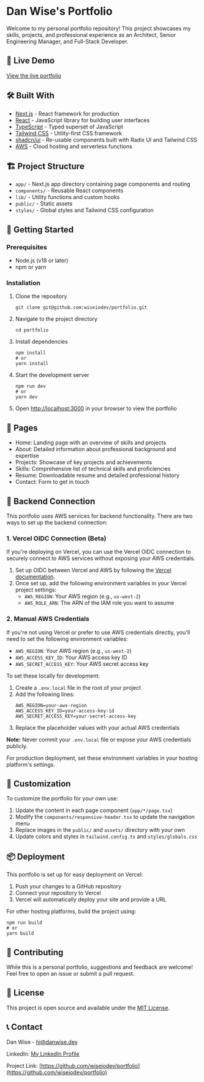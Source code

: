 # Dan Wise's Portfolio

Welcome to my personal portfolio repository! This project showcases my skills, projects, and professional experience as an Architect, Senior Engineering Manager, and Full-Stack Developer.

## 🚀 Live Demo

[View the live portfolio](https://danwise.dev)

## 🛠 Built With

- [Next.js](https://nextjs.org/) - React framework for production
- [React](https://reactjs.org/) - JavaScript library for building user interfaces
- [TypeScript](https://www.typescriptlang.org/) - Typed superset of JavaScript
- [Tailwind CSS](https://tailwindcss.com/) - Utility-first CSS framework
- [shadcn/ui](https://ui.shadcn.com/) - Re-usable components built with Radix UI and Tailwind CSS
- [AWS](https://aws.amazon.com/) - Cloud hosting and serverless functions

## 🏗 Project Structure

- `app/` - Next.js app directory containing page components and routing
- `components/` - Reusable React components
- `lib/` - Utility functions and custom hooks
- `public/` - Static assets
- `styles/` - Global styles and Tailwind CSS configuration

## 🚀 Getting Started

### Prerequisites

- Node.js (v18 or later)
- npm or yarn

### Installation

1. Clone the repository

   ```
   git clone git@github.com:wiseiodev/portfolio.git
   ```

2. Navigate to the project directory

   ```
   cd portfolio
   ```

3. Install dependencies

   ```
   npm install
   # or
   yarn install
   ```

4. Start the development server

   ```
   npm run dev
   # or
   yarn dev
   ```

5. Open [http://localhost:3000](http://localhost:3000) in your browser to view the portfolio

## 📄 Pages

- Home: Landing page with an overview of skills and projects
- About: Detailed information about professional background and expertise
- Projects: Showcase of key projects and achievements
- Skills: Comprehensive list of technical skills and proficiencies
- Resume: Downloadable resume and detailed professional history
- Contact: Form to get in touch

## 🔌 Backend Connection

This portfolio uses AWS services for backend functionality. There are two ways to set up the backend connection:

### 1. Vercel OIDC Connection (Beta)

If you're deploying on Vercel, you can use the Vercel OIDC connection to securely connect to AWS services without exposing your AWS credentials.

1. Set up OIDC between Vercel and AWS by following the [Vercel documentation](https://vercel.com/docs/integrations/aws).
2. Once set up, add the following environment variables in your Vercel project settings:
   - `AWS_REGION`: Your AWS region (e.g., `us-west-2`)
   - `AWS_ROLE_ARN`: The ARN of the IAM role you want to assume

### 2. Manual AWS Credentials

If you're not using Vercel or prefer to use AWS credentials directly, you'll need to set the following environment variables:

- `AWS_REGION`: Your AWS region (e.g., `us-west-2`)
- `AWS_ACCESS_KEY_ID`: Your AWS access key ID
- `AWS_SECRET_ACCESS_KEY`: Your AWS secret access key

To set these locally for development:

1. Create a `.env.local` file in the root of your project
2. Add the following lines:
   ```
   AWS_REGION=your-aws-region
   AWS_ACCESS_KEY_ID=your-access-key-id
   AWS_SECRET_ACCESS_KEY=your-secret-access-key
   ```
3. Replace the placeholder values with your actual AWS credentials

**Note:** Never commit your `.env.local` file or expose your AWS credentials publicly.

For production deployment, set these environment variables in your hosting platform's settings.

## 🎨 Customization

To customize the portfolio for your own use:

1. Update the content in each page component (`app/*/page.tsx`)
2. Modify the `components/responsive-header.tsx` to update the navigation menu
3. Replace images in the `public/` and `assets/` directory with your own
4. Update colors and styles in `tailwind.config.ts` and `styles/globals.css`

## 📦 Deployment

This portfolio is set up for easy deployment on Vercel:

1. Push your changes to a GitHub repository
2. Connect your repository to Vercel
3. Vercel will automatically deploy your site and provide a URL

For other hosting platforms, build the project using:

```
npm run build
# or
yarn build
```

## 🤝 Contributing

While this is a personal portfolio, suggestions and feedback are welcome! Feel free to open an issue or submit a pull request.

## 📝 License

This project is open source and available under the [MIT License](LICENSE).

## 📞 Contact

Dan Wise - [hi@danwise.dev](mailto:hi@danwise.dev)

LinkedIn: [My LinkedIn Profile](https://www.linkedin.com/in/danielwise)

Project Link: [https://github.com/wiseiodev/portfolio](https://github.com/wiseiodev/portfolio)
